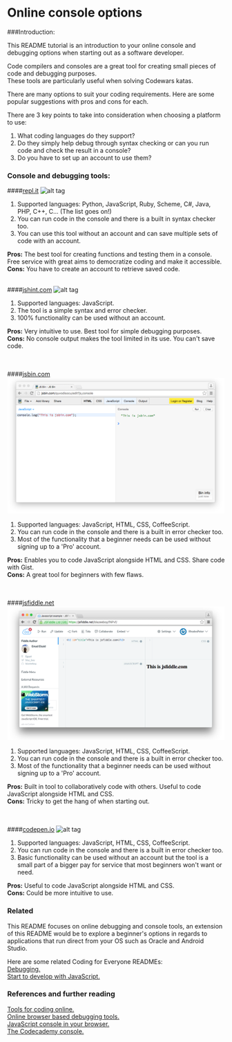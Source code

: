 # Online console options

###Introduction:

This README tutorial is an introduction to your online console and debugging options when starting out as a software developer.

Code compilers and consoles are a great tool for creating small pieces of code and debugging purposes. 
<br>These tools are particularly useful when solving Codewars katas.

There are many options to suit your coding requirements. Here are some popular suggestions with pros and cons for each. 

There are 3 key points to take into consideration when choosing a platform to use:

  1. What coding languages do they support?
  2. Do they simply help debug through syntax checking or can you run code and check the result in a console?
  3. Do you have to set up an account to use them?

### Console and debugging tools:

####[repl.it](https://repl.it/)
![alt tag](https://github.com/RhodesPeter/online-console-options/blob/Screenshots/repl.it.png)<br>
 
  1. Supported languages: Python, JavaScript, Ruby, Scheme, C#, Java, PHP, C++, C... (The list goes on!)<br>
  2. You can run code in the console and there is a built in syntax checker too.<br>
  3. You can use this tool without an account and can save multiple sets of code with an account.<br>

<b>Pros:</b> The best tool for creating functions and testing them in a console. Free service with great aims to democratize coding and make it accessible.<br>
<b>Cons:</b> You have to create an account to retrieve saved code.
<br>
<br>

####[jshint.com](http://jshint.com)
![alt tag](https://github.com/RhodesPeter/Online-Console-Options/blob/Screenshots/jshint.com.png)<br>

  1. Supported languages: JavaScript. <br>
  2. The tool is a simple syntax and error checker. <br>
  3. 100% functionality can be used without an account. <br>

<b>Pros:</b> Very intuitive to use. Best tool for simple debugging purposes.<br>
<b>Cons:</b> No console output makes the tool limited in its use. You can't save code.<br>
<br>
<br>

####[jsbin.com](https://jsbin.com)
![alt tag](https://github.com/RhodesPeter/Console-Options/blob/Screenshots/jsbin.com.png)<br>

  1. Supported languages: JavaScript, HTML, CSS, CoffeeScript.<br>
  2. You can run code in the console and there is a built in error checker too.<br>
  3. Most of the functionality that a beginner needs can be used without signing up to a 'Pro' account.<br>

<b>Pros:</b> Enables you to code JavaScript alongside HTML and CSS. Share code with Gist. <br>
<b>Cons:</b> A great tool for beginners with few flaws.<br>
<br>
<br>

####[jsfiddle.net](https://jsfiddle.net/)
![alt tag](https://github.com/RhodesPeter/Console-Options/blob/Screenshots/jsfiddle.png)<br>

 1. Supported languages: JavaScript, HTML, CSS, CoffeeScript.<br>
 2. You can run code in the console and there is a built in error checker too.<br>
 3. Most of the functionality that a beginner needs can be used without signing up to a 'Pro' account.<br>

<b>Pros:</b> Built in tool to collaboratively code with others. Useful to code JavaScript alongside HTML and CSS.<br>
<b>Cons:</b> Tricky to get the hang of when starting out.</br> 
<br>
<br>

####[codepen.io](http://codepen.io/nullobject/pen/rAbio)
![alt tag](https://github.com/RhodesPeter/Online-Console-Options/blob/Screenshots/codepen.io.png)<br>

 1. Supported languages: JavaScript, HTML, CSS, CoffeeScript.<br>
 2. You can run code in the console and there is a built in error checker too.<br>
 3. Basic functionality can be used without an account but the tool is a small part of a bigger pay for service that most beginners won't want or need.<br>

<b>Pros:</b> Useful to code JavaScript alongside HTML and CSS.<br>
<b>Cons:</b> Could be more intuitive to use. 
<br>

### Related

This README focuses on online debugging and console tools, an extension of this README would be to explore a beginner's options in regards to applications that run direct from your OS such as Oracle and Android Studio.

Here are some related Coding for Everyone READMEs:<br>
[Debugging.](https://github.com/codingforeveryone/READMEs/blob/master/programmer-skills/Debugging-Javascript.md)<br>
[Start to develop with JavaScript.](https://github.com/codingforeveryone/READMEs/blob/master/programmer-skills/start-to-develop-js.md)<br>

### References and further reading

[Tools for coding online.](http://www.hongkiat.com/blog/tools-to-coding-online/)<br>
[Online browser based debugging tools.](https://www.sitepoint.com/10-javascript-online-browser-based-debugging-tools/)<br>
[JavaScript console in your browser.](http://webmasters.stackexchange.com/questions/8525/how-to-open-the-javascript-console-in-different-browsers)<br>
[The Codecademy console.](http://labs.codecademy.com/)<br>
